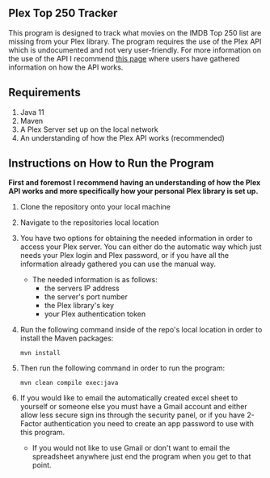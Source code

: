 ## Plex Top 250 Tracker

This program is designed to track what movies on the IMDB Top 250 list 
are missing from your Plex library. The program requires the use of the Plex
API which is undocumented and not very user-friendly. For more information on the
use of the API I recommend [this page](https://github.com/Arcanemagus/plex-api/wiki) 
where users have gathered information on how the API works.

## Requirements
1. Java 11
2. Maven
3. A Plex Server set up on the local network
4. An understanding of how the Plex API works (recommended)

## Instructions on How to Run the Program
**First and foremost I recommend having an understanding of how the Plex API works
and more specifically how your personal Plex library is set up.**

1. Clone the repository onto your local machine

2. Navigate to the repositories local location

3. You have two options for obtaining the needed information in order to access your Plex server. You can either do the automatic way which just needs your Plex login and Plex password, or if you have all the information already gathered you can use the manual way.
    * The needed information is as follows: 
        * the servers IP address
        * the server's port number
        * the Plex library's key
        * your Plex authentication token
    

4. Run the following command inside of the repo's local location in order
to install the Maven packages:
    ```
    mvn install
    ```
   
5. Then run the following command in order to run the program:
    ```
    mvn clean compile exec:java
    ```
   
10. If you would like to email the automatically created excel sheet to yourself or someone else
you must have a Gmail account and either allow less secure sign ins through the security panel, or
if you have 2-Factor authentication you need to create an app password to use with this program.
    * If you would not like to use Gmail or don't want to email the spreadsheet anywhere just end the program when you get to that point.

